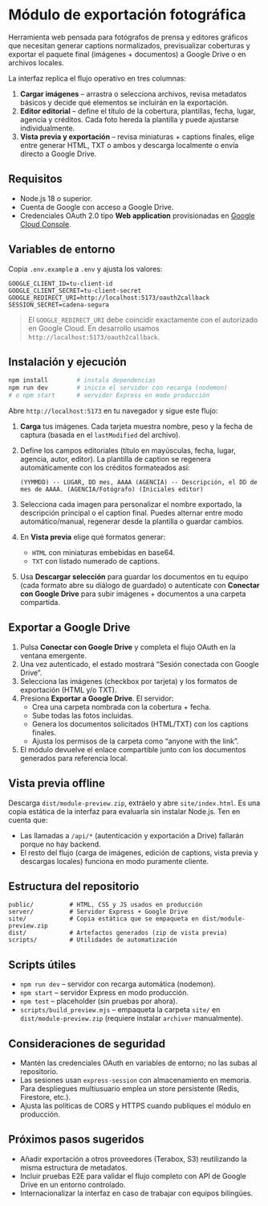 # Módulo de exportación fotográfica

Herramienta web pensada para fotógrafos de prensa y editores gráficos que necesitan generar captions normalizados, previsualizar coberturas y exportar el paquete final (imágenes + documentos) a Google Drive o en archivos locales.

La interfaz replica el flujo operativo en tres columnas:

1. **Cargar imágenes** – arrastra o selecciona archivos, revisa metadatos básicos y decide qué elementos se incluirán en la exportación.
2. **Editor editorial** – define el título de la cobertura, plantillas, fecha, lugar, agencia y créditos. Cada foto hereda la plantilla y puede ajustarse individualmente.
3. **Vista previa y exportación** – revisa miniaturas + captions finales, elige entre generar HTML, TXT o ambos y descarga localmente o envía directo a Google Drive.

## Requisitos

- Node.js 18 o superior.
- Cuenta de Google con acceso a Google Drive.
- Credenciales OAuth 2.0 tipo **Web application** provisionadas en [Google Cloud Console](https://console.cloud.google.com/).

## Variables de entorno

Copia `.env.example` a `.env` y ajusta los valores:

```env
GOOGLE_CLIENT_ID=tu-client-id
GOOGLE_CLIENT_SECRET=tu-client-secret
GOOGLE_REDIRECT_URI=http://localhost:5173/oauth2callback
SESSION_SECRET=cadena-segura
```

> El `GOOGLE_REDIRECT_URI` debe coincidir exactamente con el autorizado en Google Cloud. En desarrollo usamos `http://localhost:5173/oauth2callback`.

## Instalación y ejecución

```bash
npm install        # instala dependencias
npm run dev        # inicia el servidor con recarga (nodemon)
# o npm start      # servidor Express en modo producción
```

Abre `http://localhost:5173` en tu navegador y sigue este flujo:

1. **Carga** tus imágenes. Cada tarjeta muestra nombre, peso y la fecha de captura (basada en el `lastModified` del archivo).
2. Define los campos editoriales (título en mayúsculas, fecha, lugar, agencia, autor, editor). La plantilla de caption se regenera automáticamente con los créditos formateados así:

   ```
   (YYMMDD) -- LUGAR, DD mes, AAAA (AGENCIA) -- Descripción, el DD de mes de AAAA. (AGENCIA/Fotógrafo) (Iniciales editor)
   ```

3. Selecciona cada imagen para personalizar el nombre exportado, la descripción principal o el caption final. Puedes alternar entre modo automático/manual, regenerar desde la plantilla o guardar cambios.
4. En **Vista previa** elige qué formatos generar:
   - `HTML` con miniaturas embebidas en base64.
   - `TXT` con listado numerado de captions.
5. Usa **Descargar selección** para guardar los documentos en tu equipo (cada formato abre su diálogo de guardado) o autentícate con **Conectar con Google Drive** para subir imágenes + documentos a una carpeta compartida.

## Exportar a Google Drive

1. Pulsa **Conectar con Google Drive** y completa el flujo OAuth en la ventana emergente.
2. Una vez autenticado, el estado mostrará “Sesión conectada con Google Drive”.
3. Selecciona las imágenes (checkbox por tarjeta) y los formatos de exportación (HTML y/o TXT).
4. Presiona **Exportar a Google Drive**. El servidor:
   - Crea una carpeta nombrada con la cobertura + fecha.
   - Sube todas las fotos incluidas.
   - Genera los documentos solicitados (HTML/TXT) con los captions finales.
   - Ajusta los permisos de la carpeta como “anyone with the link”.
5. El módulo devuelve el enlace compartible junto con los documentos generados para referencia local.

## Vista previa offline

Descarga `dist/module-preview.zip`, extráelo y abre `site/index.html`. Es una copia estática de la interfaz para evaluarla sin instalar Node.js. Ten en cuenta que:

- Las llamadas a `/api/*` (autenticación y exportación a Drive) fallarán porque no hay backend.
- El resto del flujo (carga de imágenes, edición de captions, vista previa y descargas locales) funciona en modo puramente cliente.

## Estructura del repositorio

```
public/          # HTML, CSS y JS usados en producción
server/          # Servidor Express + Google Drive
site/            # Copia estática que se empaqueta en dist/module-preview.zip
dist/            # Artefactos generados (zip de vista previa)
scripts/         # Utilidades de automatización
```

## Scripts útiles

- `npm run dev` – servidor con recarga automática (nodemon).
- `npm start` – servidor Express en modo producción.
- `npm test` – placeholder (sin pruebas por ahora).
- `scripts/build_preview.mjs` – empaqueta la carpeta `site/` en `dist/module-preview.zip` (requiere instalar `archiver` manualmente).

## Consideraciones de seguridad

- Mantén las credenciales OAuth en variables de entorno; no las subas al repositorio.
- Las sesiones usan `express-session` con almacenamiento en memoria. Para despliegues multiusuario emplea un store persistente (Redis, Firestore, etc.).
- Ajusta las políticas de CORS y HTTPS cuando publiques el módulo en producción.

## Próximos pasos sugeridos

- Añadir exportación a otros proveedores (Terabox, S3) reutilizando la misma estructura de metadatos.
- Incluir pruebas E2E para validar el flujo completo con API de Google Drive en un entorno controlado.
- Internacionalizar la interfaz en caso de trabajar con equipos bilingües.
